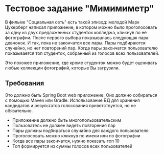 # Тестовое задание "Мимимиметр"
В фильме "Социальная сеть" есть такой эпизод: молодой Марк Цукерберг написал приложение, в котором можно было проголосовать за одну из двух предложенных студенток колледжа, кликнув по её фотографии. После первого выбора показывалась следующая пара девчонок. И так, пока не закончатся все пары. Пары подбираются случайно, но нет повторений пар.
Когда пары закончатся пользователю показывается топ студенток, собранный из голосов всех пользователей.

Это похожее приложение, где кроме студенток можно будет оценивать любые коллекции фотографий, которые Вы загрузили.

## Требования

Это должно быть Spring Boot web приложение.
Оно должно собираться с помощью Maven или Gradle.
Использование БД для хранения кандидатов и результатов голосования приветствуется, но не обязательно.

- Приложение должно быть многопользовательским
- Пользователь не должен видеть повторения пар
- Пары должны подбираться случайно для каждого пользователя
- Проголосовать можно кликнув по имени или по фотографии
- Когда все пары закончатся, нужно показать топ 10
- Топ формируется из суммы голосов всех пользователей
